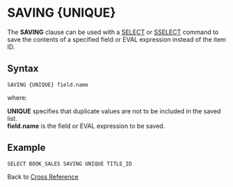 # SAVING {UNIQUE}  

<PageHeader />

The **SAVING** clause can be used with a [SELECT](./../../select/README.md) or [SSELECT](./../../sselect/README.md) command to save the contents of a specified field or EVAL expression instead of the item ID.

## Syntax

```
SAVING {UNIQUE} field.name
```

where:

**UNIQUE** specifies that duplicate values are not to be included in the saved list.  
**field.name** is the field or EVAL expression to be saved.

## Example

```
SELECT BOOK_SALES SAVING UNIQUE TITLE_ID
```

Back to [Cross Reference](./../README.md)

<PageFooter />
